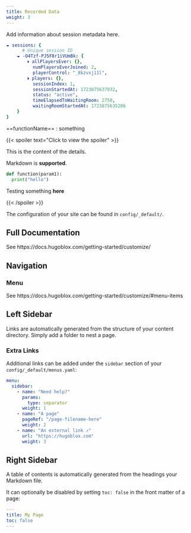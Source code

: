 ```yaml
---
title: Recorded Data
weight: 3
---
```

<style>
  a {
    text-decoration: none !important;
  }
  a mark {
    font-size: 1.25em;
    color: white;
  }
</style>
Add information about session metadata here.

```yaml
🞃 sessions: {
      # Unique session ID
    🞃 -O4Tzf-PJ5F8r1iVUmBk: {
        🞂 allPlayersEver: {},
          numPlayersEverJoined: 2,
          playerControl: "_8kzvxj11l",
        🞂 players: {},
          sessionIndex: 1,
          sessionStartedAt: 1723875637932,
          status: "active",
          timeElapsedToWaitingRoom: 2750,
          waitingRoomStartedAt: 1723875635286
    }
}
```
[==functionName==](/mplib-docs/)
: something

{{< spoiler text="Click to view the spoiler" >}}

This is the content of the details.

Markdown is **supported**.
```python
def function(param1):
  print("hello")
```

<p>Testing something <b>here</b></p>

{{< /spoiler >}}

The configuration of your site can be found in `config/_default/`.

<!--more-->

## Full Documentation

See https://docs.hugoblox.com/getting-started/customize/

## Navigation

### Menu

See https://docs.hugoblox.com/getting-started/customize/#menu-items

## Left Sidebar

Links are automatically generated from the structure of your content directory. Simply add a folder to nest a page.

### Extra Links

Additional links can be added under the `sidebar` section of your `config/_default/menus.yaml`:

```yaml
menu:
  sidebar:
    - name: "Need help?"
      params:
        type: separator
      weight: 1
    - name: "A page"
      pageRef: "/page-filename-here"
      weight: 2
    - name: "An external link ↗"
      url: "https://hugoblox.com"
      weight: 3
```

## Right Sidebar

A table of contents is automatically generated from the headings your Markdown file.

It can optionally be disabled by setting `toc: false` in the front matter of a page:

```yaml
---
title: My Page
toc: false
---
```

